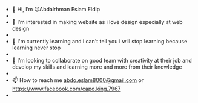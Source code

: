 - 👋 Hi, I’m @Abdalrhman Eslam Eldip
- 
- 👀 I’m interested in making website as i love design especially at web design
- 
- 🌱 I'm currently learning and i can't tell you i will stop learning because learning never stop
-    
- 💞️ I’m looking to collaborate on good team with creativity at their job and develop my skills and learning more and more from their knowledge
-     
- 📫 How to reach me  abdo.eslam8000@gmail.com or https://www.facebook.com/capo.king.7967
- 

<!---
Abdalrhman8000/Abdalrhman8000 is a ✨ special ✨ repository because its `README.md` (this file) appears on your GitHub profile.
You can click the Preview link to take a look at your changes.
--->
